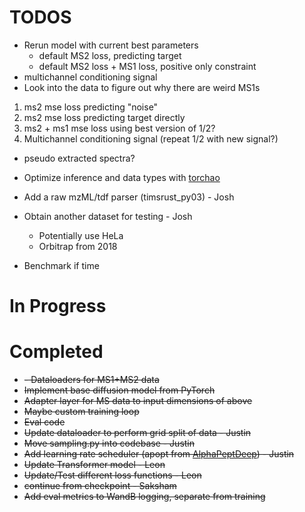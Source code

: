 # TODOS
- Rerun model with current best parameters
  -   default MS2 loss, predicting target
  -   default MS2 loss + MS1 loss, positive only constraint
- multichannel conditioning signal
- Look into the data to figure out why there are weird MS1s

1) ms2 mse loss predicting "noise"
2) ms2 mse loss predicting target directly
3) ms2 + ms1 mse loss using best version of 1/2?
4) Multichannel conditioning signal (repeat 1/2 with new signal?)

- pseudo extracted spectra?
 
- Optimize inference and data types with [torchao](https://pytorch.org/blog/pytorch-native-architecture-optimization/)
- Add a raw mzML/tdf parser (timsrust_py03) - Josh
- Obtain another dataset for testing - Josh
  - Potentially use HeLa
  - Orbitrap from 2018
- Benchmark if time

# In Progress

# Completed
- ~~- Dataloaders for MS1+MS2 data~~
- ~~Implement base diffusion model from PyTorch~~
- ~~Adapter layer for MS data to input dimensions of above~~
- ~~Maybe custom training loop~~
- ~~Eval code~~
- ~~Update dataloader to perform grid split of data - Justin~~
- ~~Move sampling.py into codebase - Justin~~
- ~~Add learning rate scheduler (apopt from [AlphaPeptDeep](https://github.com/MannLabs/alphapeptdeep/blob/5cb3d2c8da526e38c6dd94f370409a751da282de/peptdeep/model/model_interface.py#L34-L162)) - Justin~~
- ~~Update Transformer model - Leon~~
- ~~Update/Test different loss functions - Leon~~
- ~~continue from checkpoint - Saksham~~
- ~~Add eval metrics to WandB logging, separate from training~~
